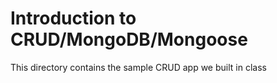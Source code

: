 # Introduction to CRUD/MongoDB/Mongoose
This directory contains the sample CRUD app we built in class